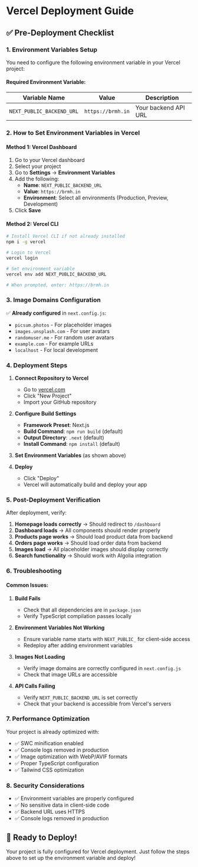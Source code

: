 # Vercel Deployment Guide

## ✅ Pre-Deployment Checklist

### 1. Environment Variables Setup

You need to configure the following environment variable in your Vercel project:

#### **Required Environment Variable:**

| Variable Name | Value | Description |
|---------------|-------|-------------|
| `NEXT_PUBLIC_BACKEND_URL` | `https://brmh.in` | Your backend API URL |

### 2. How to Set Environment Variables in Vercel

#### **Method 1: Vercel Dashboard**
1. Go to your Vercel dashboard
2. Select your project
3. Go to **Settings** → **Environment Variables**
4. Add the following:
   - **Name**: `NEXT_PUBLIC_BACKEND_URL`
   - **Value**: `https://brmh.in`
   - **Environment**: Select all environments (Production, Preview, Development)
5. Click **Save**

#### **Method 2: Vercel CLI**
```bash
# Install Vercel CLI if not already installed
npm i -g vercel

# Login to Vercel
vercel login

# Set environment variable
vercel env add NEXT_PUBLIC_BACKEND_URL

# When prompted, enter: https://brmh.in
```

### 3. Image Domains Configuration

✅ **Already configured** in `next.config.js`:
- `picsum.photos` - For placeholder images
- `images.unsplash.com` - For user avatars
- `randomuser.me` - For random user avatars
- `example.com` - For example URLs
- `localhost` - For local development

### 4. Deployment Steps

1. **Connect Repository to Vercel**
   - Go to [vercel.com](https://vercel.com)
   - Click "New Project"
   - Import your GitHub repository

2. **Configure Build Settings**
   - **Framework Preset**: Next.js
   - **Build Command**: `npm run build` (default)
   - **Output Directory**: `.next` (default)
   - **Install Command**: `npm install` (default)

3. **Set Environment Variables** (as shown above)

4. **Deploy**
   - Click "Deploy"
   - Vercel will automatically build and deploy your app

### 5. Post-Deployment Verification

After deployment, verify:

1. **Homepage loads correctly** → Should redirect to `/dashboard`
2. **Dashboard loads** → All components should render properly
3. **Products page works** → Should load product data from backend
4. **Orders page works** → Should load order data from backend
5. **Images load** → All placeholder images should display correctly
6. **Search functionality** → Should work with Algolia integration

### 6. Troubleshooting

#### **Common Issues:**

1. **Build Fails**
   - Check that all dependencies are in `package.json`
   - Verify TypeScript compilation passes locally

2. **Environment Variables Not Working**
   - Ensure variable name starts with `NEXT_PUBLIC_` for client-side access
   - Redeploy after adding environment variables

3. **Images Not Loading**
   - Verify image domains are correctly configured in `next.config.js`
   - Check that image URLs are accessible

4. **API Calls Failing**
   - Verify `NEXT_PUBLIC_BACKEND_URL` is set correctly
   - Check that your backend is accessible from Vercel's servers

### 7. Performance Optimization

Your project is already optimized with:
- ✅ SWC minification enabled
- ✅ Console logs removed in production
- ✅ Image optimization with WebP/AVIF formats
- ✅ Proper TypeScript configuration
- ✅ Tailwind CSS optimization

### 8. Security Considerations

- ✅ Environment variables are properly configured
- ✅ No sensitive data in client-side code
- ✅ Backend URL uses HTTPS
- ✅ Console logs removed in production

## 🚀 Ready to Deploy!

Your project is fully configured for Vercel deployment. Just follow the steps above to set up the environment variable and deploy!
